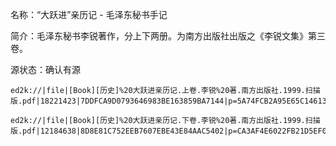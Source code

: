 名称：“大跃进”亲历记 - 毛泽东秘书手记

简介：毛泽东秘书李锐著作，分上下两册。为南方出版社出版之《李锐文集》第三卷。

源状态：确认有源

```
ed2k://|file|[Book][历史]%20大跃进亲历记.上卷.李锐%20著.南方出版社.1999.扫描版.pdf|18221423|7DDFCA9D0793646983BE163859BA7144|p=5A74FCB2A95E65C14613097FEA33A449:65DDC0403AD81E6F7FD7C443F7D12209|h=BLQ2J6WXEPYUWIY6RNOZJOFEHG7PYMBS|/

ed2k://|file|[Book][历史]%20大跃进亲历记.下卷.李锐%20著.南方出版社.1999.扫描版.pdf|12184638|8D8E81C752EEB7607EBE43E84AAC5402|p=CA3AF4E6022FB21D5EF0F35CED2481ED:DBA249E327869DEFC0C6EB72A8FDE68F|h=BLLBPLVT2X55ZO5ZTOBXMGAGDDMXKOSF|/
```
